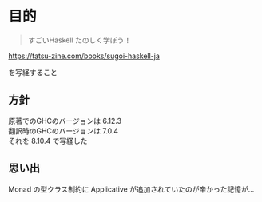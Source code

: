 # 目的

> すごいHaskell たのしく学ぼう！

https://tatsu-zine.com/books/sugoi-haskell-ja

を写経すること

## 方針

原著でのGHCのバージョンは 6.12.3  
翻訳時のGHCのバージョンは 7.0.4  
それを 8.10.4 で写経した

## 思い出

Monad の型クラス制約に Applicative が追加されていたのが辛かった記憶が...
